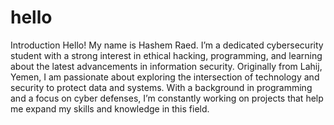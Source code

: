# hello
Introduction
Hello! My name is Hashem Raed. I’m a dedicated cybersecurity student with a strong interest in ethical hacking, programming, and learning about the latest advancements in information security. Originally from Lahij, Yemen, I am passionate about exploring the intersection of technology and security to protect data and systems. With a background in programming and a focus on cyber defenses, I’m constantly working on projects that help me expand my skills and knowledge in this field.
